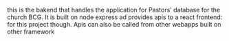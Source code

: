 this is the bakend that handles the application for Pastors' database for the church BCG. 
It is built on node express ad provides apis to a react frontend: for this project though. Apis can also be called from other webapps built on other framework
